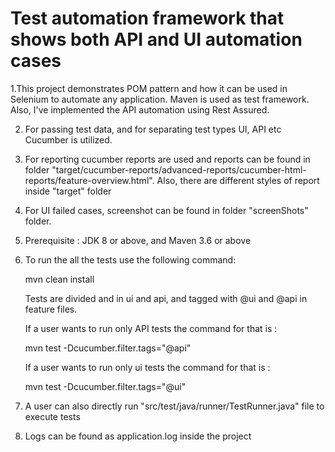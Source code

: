 

Test automation framework that shows both API and UI automation cases
=========================================================================


1.This project demonstrates POM pattern and how it can be used 
  in Selenium to automate any application. Maven is used as test framework.
  Also, I've implemented the API automation using Rest Assured.

2. For passing test data, and for separating test types UI, API  etc Cucumber is utilized.

3. For reporting cucumber reports are used and reports can be found in folder "target/cucumber-reports/advanced-reports/cucumber-html-reports/feature-overview.html".
   Also, there are different styles of report inside "target" folder

4. For UI failed cases, screenshot can be found in folder "screenShots" folder.

5. Prerequisite : JDK 8 or above, and Maven 3.6 or above

6. To run the all the tests use the following command:

     mvn clean install

   Tests are divided and in ui and api, and tagged with @ui and @api in feature files.

   If a user wants to run only API tests the command for that is :

   mvn test -Dcucumber.filter.tags="@api"

   If a user wants to run only ui tests the command for that is :

   mvn test -Dcucumber.filter.tags="@ui"

7. A user can also directly run "src/test/java/runner/TestRunner.java" file to execute tests

8. Logs can be found as application.log inside the project






